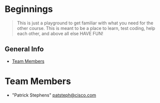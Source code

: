 # Beginnings
> This is just a playground to get familiar with what you need for the other course. This is meant to be a place to learn, test coding, help each other, and above all else HAVE FUN!

## General Info
* [Team Members](#team-members)

# <a name="team-members"></a>Team Members
* "Patrick Stephens" <patsteph@cisco.com>


